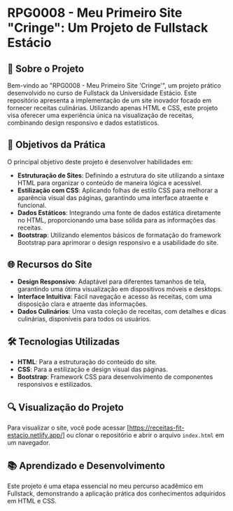 # RPG0008 - Meu Primeiro Site "Cringe": Um Projeto de Fullstack Estácio

## 🍲 Sobre o Projeto
Bem-vindo ao "RPG0008 - Meu Primeiro Site 'Cringe'", um projeto prático desenvolvido no curso de Fullstack da Universidade Estácio. Este repositório apresenta a implementação de um site inovador focado em fornecer receitas culinárias. Utilizando apenas HTML e CSS, este projeto visa oferecer uma experiência única na visualização de receitas, combinando design responsivo e dados estatísticos.

## 🎯 Objetivos da Prática
O principal objetivo deste projeto é desenvolver habilidades em:
- **Estruturação de Sites**: Definindo a estrutura do site utilizando a sintaxe HTML para organizar o conteúdo de maneira lógica e acessível.
- **Estilização com CSS**: Aplicando folhas de estilo CSS para melhorar a aparência visual das páginas, garantindo uma interface atraente e funcional.
- **Dados Estáticos**: Integrando uma fonte de dados estática diretamente no HTML, proporcionando uma base sólida para as informações das receitas.
- **Bootstrap**: Utilizando elementos básicos de formatação do framework Bootstrap para aprimorar o design responsivo e a usabilidade do site.

## 🌐 Recursos do Site
- **Design Responsivo**: Adaptável para diferentes tamanhos de tela, garantindo uma ótima visualização em dispositivos móveis e desktops.
- **Interface Intuitiva**: Fácil navegação e acesso às receitas, com uma disposição clara e atraente das informações.
- **Dados Culinários**: Uma vasta coleção de receitas, com detalhes e dicas culinárias, disponíveis para todos os usuários.

## 🛠️ Tecnologias Utilizadas
- **HTML**: Para a estruturação do conteúdo do site.
- **CSS**: Para a estilização e design visual das páginas.
- **Bootstrap**: Framework CSS para desenvolvimento de componentes responsivos e estilizados.

## 🔍 Visualização do Projeto
Para visualizar o site, você pode acessar [https://receitas-fit-estacio.netlify.app/] ou clonar o repositório e abrir o arquivo `index.html` em um navegador.

## 📚 Aprendizado e Desenvolvimento
Este projeto é uma etapa essencial no meu percurso acadêmico em Fullstack, demonstrando a aplicação prática dos conhecimentos adquiridos em HTML e CSS.

